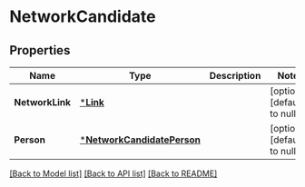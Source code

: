 # NetworkCandidate

## Properties
Name | Type | Description | Notes
------------ | ------------- | ------------- | -------------
**NetworkLink** | [***Link**](Link.md) |  | [optional] [default to null]
**Person** | [***NetworkCandidatePerson**](NetworkCandidatePerson.md) |  | [optional] [default to null]

[[Back to Model list]](../README.md#documentation-for-models) [[Back to API list]](../README.md#documentation-for-api-endpoints) [[Back to README]](../README.md)

